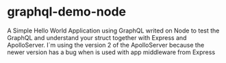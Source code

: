 # graphql-demo-node
A Simple Hello World Application using GraphQL writed on Node to test the GraphQL and understand your struct together with Express and ApolloServer. I´m using the version 2 of the ApolloServer because the newer version has a bug when is used with app middleware from Express
